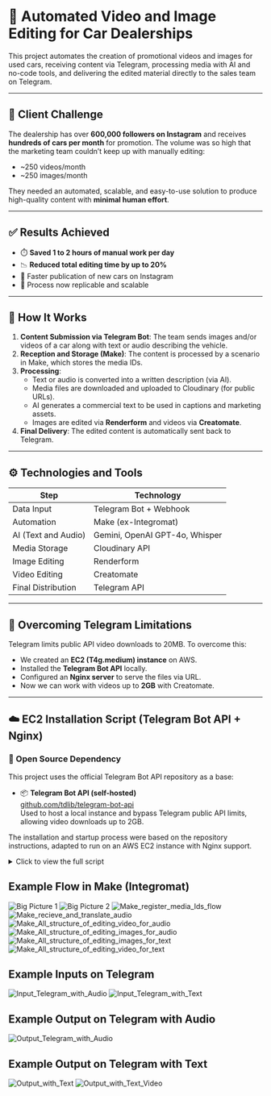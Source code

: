 # 🤖 Automated Video and Image Editing for Car Dealerships

This project automates the creation of promotional videos and images for used cars, receiving content via Telegram, processing media with AI and no-code tools, and delivering the edited material directly to the sales team on Telegram.

---

## 📌 Client Challenge

The dealership has over **600,000 followers on Instagram** and receives **hundreds of cars per month** for promotion. The volume was so high that the marketing team couldn’t keep up with manually editing:

- ~250 videos/month  
- ~250 images/month  

They needed an automated, scalable, and easy-to-use solution to produce high-quality content with **minimal human effort**.

---

## ✅ Results Achieved

- ⏱️ **Saved 1 to 2 hours of manual work per day**
- 📉 **Reduced total editing time by up to 20%**
- 🚀 Faster publication of new cars on Instagram
- 🔁 Process now replicable and scalable

---

## 🧠 How It Works

1. **Content Submission via Telegram Bot**: The team sends images and/or videos of a car along with text or audio describing the vehicle.
2. **Reception and Storage (Make)**: The content is processed by a scenario in Make, which stores the media IDs.
3. **Processing**:
   - Text or audio is converted into a written description (via AI).
   - Media files are downloaded and uploaded to Cloudinary (for public URLs).
   - AI generates a commercial text to be used in captions and marketing assets.
   - Images are edited via **Renderform** and videos via **Creatomate**.
4. **Final Delivery**: The edited content is automatically sent back to Telegram.

---

## ⚙️ Technologies and Tools

| Step                | Technology                  |
|---------------------|-----------------------------|
| Data Input          | Telegram Bot + Webhook      |
| Automation          | Make (ex-Integromat)        |
| AI (Text and Audio) | Gemini, OpenAI GPT-4o, Whisper |
| Media Storage       | Cloudinary API              |
| Image Editing       | Renderform                  |
| Video Editing       | Creatomate                  |
| Final Distribution  | Telegram API                |

---

## 🚨 Overcoming Telegram Limitations

Telegram limits public API video downloads to 20MB. To overcome this:

- We created an **EC2 (T4g.medium) instance** on AWS.
- Installed the **Telegram Bot API** locally.
- Configured an **Nginx server** to serve the files via URL.
- Now we can work with videos up to **2GB** with Creatomate.

---

## ☁️ EC2 Installation Script (Telegram Bot API + Nginx)

### 🧩 Open Source Dependency

This project uses the official Telegram Bot API repository as a base:

- 📦 **Telegram Bot API (self-hosted)**  
  [github.com/tdlib/telegram-bot-api](https://github.com/tdlib/telegram-bot-api)  
  Used to host a local instance and bypass Telegram public API limits, allowing video downloads up to 2GB.

The installation and startup process were based on the repository instructions, adapted to run on an AWS EC2 instance with Nginx support.

<details>
<summary>Click to view the full script</summary>

```bash
#!/bin/bash

# === CONFIGURABLE VARIABLES ===
USER="ubuntu" # <--- Change if needed
API_ID="YOUR_ID"
API_HASH="YOUR_HASH"
PORT_API=8081
PORT_NGINX=8082

# === Install dependencies ===
sudo apt update && sudo apt upgrade -y
sudo apt install -y nginx acl curl unzip wget build-essential git cmake inotify-tools \
  gperf zlib1g-dev libssl-dev

# === Create directory structure ===
sudo -u $USER mkdir -p /home/$USER/tdlib-data
sudo -u $USER mkdir -p /home/$USER/temp
cd /home/$USER

# === Clone and build telegram-bot-api ===
sudo -u $USER git clone --recursive https://github.com/tdlib/telegram-bot-api.git
cd /home/$USER/telegram-bot-api
sudo -u $USER mkdir build
cd build
sudo -u $USER cmake -DCMAKE_BUILD_TYPE=Release ..
sudo -u $USER cmake --build . --target install
sudo cp ./telegram-bot-api /usr/local/bin/

# === Create startup script ===
cat <<EOF | sudo tee /home/$USER/start-telegram-api.sh
#!/bin/bash
umask 0022
exec /usr/local/bin/telegram-bot-api \
  --api-id=$API_ID \
  --api-hash=$API_HASH \
  --local \
  --dir=/home/$USER/tdlib-data \
  --temp-dir=/home/$USER/temp \
  --http-port=$PORT_API
EOF

sudo chmod +x /home/$USER/start-telegram-api.sh
sudo chown $USER:$USER /home/$USER/start-telegram-api.sh

# === Fix directory permissions ===
sudo chown -R $USER:$USER /home/$USER

# === Create systemd service ===
cat <<EOF | sudo tee /etc/systemd/system/telegram-bot-api.service
[Unit]
Description=Telegram Bot API Server
After=network.target

[Service]
Type=simple
User=$USER
Group=www-data
WorkingDirectory=/home/$USER
ExecStart=/home/$USER/start-telegram-api.sh
Restart=on-failure
UMask=0022

[Install]
WantedBy=multi-user.target
EOF

sudo systemctl daemon-reload
sudo systemctl enable telegram-bot-api
sudo systemctl start telegram-bot-api

# === Apply ACLs ===
sudo setfacl -R -m u:www-data:rx /home/$USER/tdlib-data
sudo setfacl -R -d -m u:www-data:rx /home/$USER/tdlib-data

# === Create symbolic link ===
sudo ln -s "/home/$USER/tdlib-data/" /var/www/tgfiles

# === Create Nginx config ===
cat <<EOF | sudo tee /etc/nginx/sites-available/telegram-files
server {
    listen $PORT_NGINX;

    location /files/ {
        alias /var/www/tgfiles/;
        autoindex off;
        add_header Content-Disposition "attachment";
        access_log /var/log/nginx/telegram_files_access.log;
    }
}
EOF

sudo ln -s /etc/nginx/sites-available/telegram-files /etc/nginx/sites-enabled/
sudo nginx -t && sudo systemctl reload nginx

# === Adjust directory permissions ===
sudo chmod o+x /home /home/$USER /home/$USER/tdlib-data

# === Final Message ===
echo "✔️ Telegram Bot API started on port $PORT_API"
echo "✔️ Nginx serving files at: http://<IP>:${PORT_NGINX}/files/videos/file_X.MP4"
echo "⚠️ Remember to replace USER, API_ID, and API_HASH in the script"
```
</details>

## Example Flow in Make (Integromat)
![Big Picture 1](assets/Make_Big_Picture_1.png)
![Big Picture 2](assets/Make_Big_Picture_2.png)
![Make_register_media_Ids_flow](assets/Make_register_media_Ids_flow.png)
![Make_recieve_and_translate_audio](assets/Make_recieve_and_translate_audio.png)
![Make_All_structure_of_editing_video_for_audio](assets/Make_All_structure_for_editing_video_for_audio.png)
![Make_All_structure_of_editing_images_for_audio](assets/Make_All_structure_of_editing_images_for_audio.png)
![Make_All_structure_of_editing_images_for_text](assets/Make_All_structure_for_editing_images_for_text.png)
![Make_All_structure_of_editing_video_for_text](assets/Make_All_structure_for_editing_video_for_text.png)

## Example Inputs on Telegram
![Input_Telegram_with_Audio](assets/Input_Telegram_with_Audio.png)
![Input_Telegram_with_Text](assets/Input_Telegram_with_Text.PNG)

## Example Output on Telegram with Audio
![Output_Telegram_with_Audio](assets/Output_Telegram_with_Audio.png)


## Example Output on Telegram with Text
![Output_with_Text](assets/Output_with_Text.PNG)
![Output_with_Text_Video](assets/Output_with_Text_Video.PNG)
